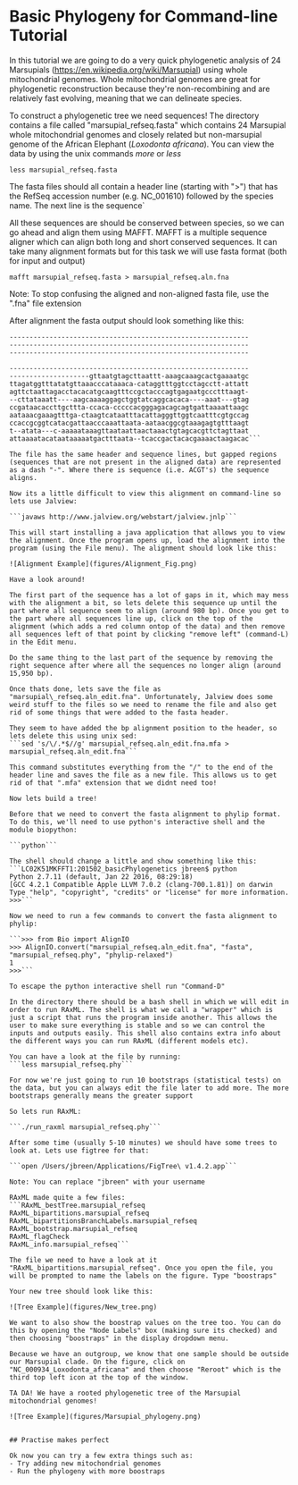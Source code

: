 # Basic Phylogeny for Command-line Tutorial

In this tutorial we are going to do a very quick phylogenetic analysis of 24 Marsupials (https://en.wikipedia.org/wiki/Marsupial) using whole mitochondrial genomes. Whole mitochondrial genomes are great for phylogenetic reconstruction because they're non-recombining and are relatively fast evolving, meaning that we can delineate species. 

To construct a phylogenetic tree we need sequences! The directory contains a file called "marsupial_refseq.fasta" which contains 24 Marsupial whole mitochondrial genomes and closely related but non-marsupial genome of the African Elephant (*Loxodonta africana*). You can view the data by using the unix commands *more* or *less*

```less marsupial_refseq.fasta```

The fasta files should all contain a header line (starting with ">") that has the RefSeq accession number (e.g. NC_001610) followed by the species name. The next line is the sequence`

All these sequences are should be conserved between species, so we can go ahead and align them using MAFFT. MAFFT is a multiple sequence aligner which can align both long and short conserved sequences. It can take many alignment formats but for this task we will use fasta format (both for input and output)

```mafft marsupial_refseq.fasta > marsupial_refseq.aln.fna```

Note: To stop confusing the aligned and non-aligned fasta file, use the ".fna" file extension

After alignment the fasta output should look something like this:
```>NC_001610_Didelphis_virginiana
------------------------------------------------------------
------------------------------------------------------------
------------------------------------------------------------

------------------------------------------------------------
--------------------gttaatgtagcttaattt-aaagcaaagcactgaaaatgc
ttagatggtttatatgttaaacccataaaca-cataggtttggtcctagcctt-attatt
agttctaattagacctacacatgcaagtttccgctacccagtgagaatgccctttaagt-
--cttataaatt----aagcaaaaggagctggtatcaggcacaca----aaat---gtag
ccgataacaccttgcttta-ccaca-cccccacgggagacagcagtgattaaaattaagc
aataaacgaaagtttga-ctaagtcataatttacattagggttggtcaatttcgtgccag
ccaccgcggtcatacgattaacccaaattaata-aataacggcgtaaagagtgtttaagt
t--atata---c-aaaaataaagttaataattaactaaactgtagcacgttctagttaat
attaaaatacataataaaaatgactttaata--tcaccgactacacgaaaactaagacac```

The file has the same header and sequence lines, but gapped regions (sequences that are not present in the aligned data) are represented as a dash "-". Where there is sequence (i.e. ACGT's) the sequence aligns.

Now its a little difficult to view this alignment on command-line so lets use Jalview:

```javaws http://www.jalview.org/webstart/jalview.jnlp```

This will start installing a java application that allows you to view the alignment. Once the program opens up, load the alignment into the program (using the File menu). The alignment should look like this:

![Alignment Example](figures/Alignment_Fig.png)

Have a look around!

The first part of the sequence has a lot of gaps in it, which may mess with the alignment a bit, so lets delete this sequence up until the part where all sequence seem to align (around 980 bp). Once you get to the part where all sequences line up, click on the top of the alignment (which adds a red column ontop of the data) and then remove all sequences left of that point by clicking "remove left" (command-L) in the Edit menu. 

Do the same thing to the last part of the sequence by removing the right sequence after where all the sequences no longer align (around 15,950 bp). 

Once thats done, lets save the file as "marsupial\_refseq.aln_edit.fna". Unfortunately, Jalview does some weird stuff to the files so we need to rename the file and also get rid of some things that were added to the fasta header.

They seem to have added the bp alignment position to the header, so lets delete this using unix sed:
```sed 's/\/.*$//g' marsupial_refseq.aln_edit.fna.mfa > marsupial_refseq.aln_edit.fna```

This command substitutes everything from the "/" to the end of the header line and saves the file as a new file. This allows us to get rid of that ".mfa" extension that we didnt need too!

Now lets build a tree!

Before that we need to convert the fasta alignment to phylip format. To do this, we'll need to use python's interactive shell and the module biopython:

```python```

The shell should change a little and show something like this:
```LC02K51MKFFT1:201502_basicPhylogenetics jbreen$ python
Python 2.7.11 (default, Jan 22 2016, 08:29:18)
[GCC 4.2.1 Compatible Apple LLVM 7.0.2 (clang-700.1.81)] on darwin
Type "help", "copyright", "credits" or "license" for more information.
>>>```

Now we need to run a few commands to convert the fasta alignment to phylip:

```>>> from Bio import AlignIO
>>> AlignIO.convert("marsupial_refseq.aln_edit.fna", "fasta", "marsupial_refseq.phy", "phylip-relaxed")
1
>>>```

To escape the python interactive shell run "Command-D"

In the directory there should be a bash shell in which we will edit in order to run RAxML. The shell is what we call a "wrapper" which is just a script that runs the program inside another. This allows the user to make sure everything is stable and so we can control the inputs and outputs easily. This shell also contains extra info about the different ways you can run RAxML (different models etc). 

You can have a look at the file by running:
```less marsupial_refseq.phy```

For now we're just going to run 10 bootstraps (statistical tests) on the data, but you can always edit the file later to add more. The more bootstraps generally means the greater support

So lets run RAxML:

```./run_raxml marsupial_refseq.phy```

After some time (usually 5-10 minutes) we should have some trees to look at. Lets use figtree for that:

```open /Users/jbreen/Applications/FigTree\ v1.4.2.app```

Note: You can replace "jbreen" with your username

RAxML made quite a few files:
```RAxML_bestTree.marsupial_refseq
RAxML_bipartitions.marsupial_refseq
RAxML_bipartitionsBranchLabels.marsupial_refseq
RAxML_bootstrap.marsupial_refseq
RAxML_flagCheck
RAxML_info.marsupial_refseq```

The file we need to have a look at it "RAxML_bipartitions.marsupial_refseq". Once you open the file, you will be prompted to name the labels on the figure. Type "boostraps"

Your new tree should look like this:

![Tree Example](figures/New_tree.png)

We want to also show the boostrap values on the tree too. You can do this by opening the "Node Labels" box (making sure its checked) and then choosing "boostraps" in the display dropdown menu.

Because we have an outgroup, we know that one sample should be outside our Marsupial clade. On the figure, click on "NC_000934_Loxodonta_africana" and then choose "Reroot" which is the third top left icon at the top of the window. 

TA DA! We have a rooted phylogenetic tree of the Marsupial mitochondrial genomes!

![Tree Example](figures/Marsupial_phylogeny.png)


## Practise makes perfect

Ok now you can try a few extra things such as:
- Try adding new mitochondrial genomes 
- Run the phylogeny with more boostraps

